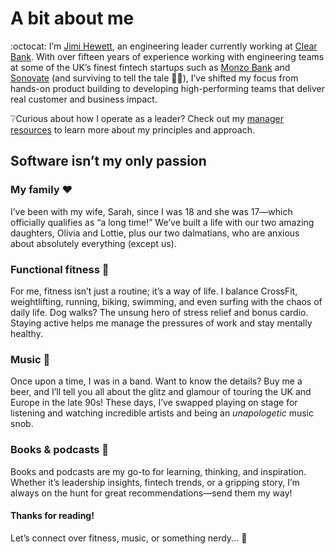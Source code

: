 # A bit about me
:octocat: I’m [Jimi Hewett](https://www.linkedin.com/in/jamesahewett/), an engineering leader currently working at [Clear Bank](https://clear.bank/). With over fifteen years of experience working with engineering teams at some of the UK’s finest fintech startups such as [Monzo Bank](https://monzo.com/) and [Sonovate](http://www.sonovate.com/) (and surviving to tell the tale 🧑‍🚀), I’ve shifted my focus from hands-on product building to developing high-performing teams that deliver real customer and business impact.

❔Curious about how I operate as a leader? Check out my [manager resources]() to learn more about my principles and approach.

## Software isn’t my only passion

### My family ❤️

I’ve been with my wife, Sarah, since I was 18 and she was 17—which officially qualifies as “a long time!” We’ve built a life with our two amazing daughters, Olivia and Lottie, plus our two dalmatians, who are anxious about absolutely everything (except us).

### Functional fitness 💪

For me, fitness isn’t just a routine; it’s a way of life. I balance CrossFit, weightlifting, running, biking, swimming, and even surfing with the chaos of daily life. Dog walks? The unsung hero of stress relief and bonus cardio. Staying active helps me manage the pressures of work and stay mentally healthy.

### Music 🎵

Once upon a time, I was in a band. Want to know the details? Buy me a beer, and I’ll tell you all about the glitz and glamour of touring the UK and Europe in the late 90s! These days, I’ve swapped playing on stage for listening and watching incredible artists and being an *unapologetic* music snob.

### Books & podcasts 🧠

Books and podcasts are my go-to for learning, thinking, and inspiration. Whether it’s leadership insights, fintech trends, or a gripping story, I’m always on the hunt for great recommendations—send them my way!

#### Thanks for reading!

Let’s connect over fitness, music, or something nerdy... 💚
